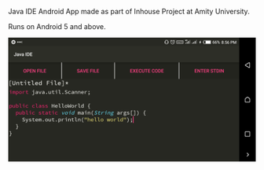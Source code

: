 Java IDE Android App made as part of Inhouse Project at Amity University.
  
Runs on Android 5 and above.
  
![screenshot1](screenshots/1.png)